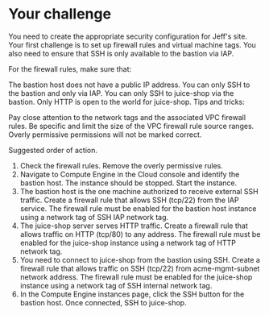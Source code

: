 # Your challenge

You need to create the appropriate security configuration for Jeff's site. Your first challenge is to set up firewall rules and virtual machine tags. You also need to ensure that SSH is only available to the bastion via IAP.

For the firewall rules, make sure that:

The bastion host does not have a public IP address.
You can only SSH to the bastion and only via IAP.
You can only SSH to juice-shop via the bastion.
Only HTTP is open to the world for juice-shop.
Tips and tricks:

Pay close attention to the network tags and the associated VPC firewall rules.
Be specific and limit the size of the VPC firewall rule source ranges.
Overly permissive permissions will not be marked correct.

Suggested order of action.

1. Check the firewall rules. Remove the overly permissive rules.
2. Navigate to Compute Engine in the Cloud console and identify the bastion host. The instance should be stopped. Start the instance.
3. The bastion host is the one machine authorized to receive external SSH traffic. Create a firewall rule that allows SSH (tcp/22) from the IAP service. The firewall rule must be enabled for the bastion host instance using a network tag of SSH IAP network tag.
4. The juice-shop server serves HTTP traffic. Create a firewall rule that allows traffic on HTTP (tcp/80) to any address. The firewall rule must be enabled for the juice-shop instance using a network tag of HTTP network tag.
5. You need to connect to juice-shop from the bastion using SSH. Create a firewall rule that allows traffic on SSH (tcp/22) from acme-mgmt-subnet network address. The firewall rule must be enabled for the juice-shop instance using a network tag of SSH internal network tag.
6. In the Compute Engine instances page, click the SSH button for the bastion host. Once connected, SSH to juice-shop.
